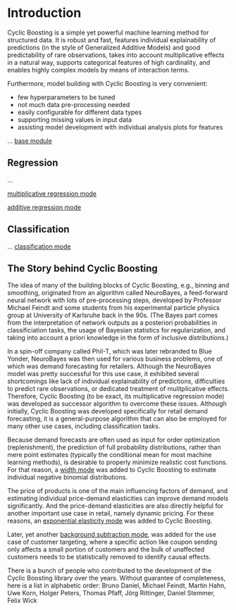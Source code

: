 # Introduction

Cyclic Boosting is a simple yet powerful machine learning method for structured
data. It is robust and fast, features individual explainability of predictions
(in the style of Generalized Additive Models) and good predictability of rare
observations, takes into account multiplicative effects in a natural way,
supports categorical features of high cardinality, and enables highly complex
models by means of interaction terms.

Furthermore, model building with Cyclic Boosting is very convenient:
* few hyperparameters to be tuned
* not much data pre-processing needed
* easily configurable for different data types
* supporting missing values in input data
* assisting model development with individual analysis plots for features

...
[base module](https://cyclic-boosting.readthedocs.io/en/latest/cyclic_boosting.html#module-cyclic_boosting.base)

Regression
----------

...

[multiplicative regression mode](https://cyclic-boosting.readthedocs.io/en/latest/cyclic_boosting.html#module-cyclic_boosting.regression)

[additive regression mode](https://cyclic-boosting.readthedocs.io/en/latest/cyclic_boosting.html#module-cyclic_boosting.location)

Classification
--------------

...
[classification mode](https://cyclic-boosting.readthedocs.io/en/latest/cyclic_boosting.html#module-cyclic_boosting.classification)

The Story behind Cyclic Boosting
--------------------------------

The idea of many of the building blocks of Cyclic Boosting, e.g., binning and
smoothing, originated from an algorithm called NeuroBayes, a feed-forward
neural network with lots of pre-processing steps, developed by Professor
Michael Feindt and some students from his experimental particle physics group
at University of Karlsruhe back in the 90s. (The Bayes part comes from the
interpretation of network outputs as a posteriori probabilities in
classificiation tasks, the usage of Bayesian statistics for regularization, and
taking into account a priori knowledge in the form of inclusive distributions.)

In a spin-off company called PhiI-T, which was later rebranded to Blue Yonder,
NeuroBayes was then used for various business problems, one of which was demand
forecasting for retailers. Although the NeuroBayes model was pretty successful
for this use case, it exhibited several shortcomings like lack of individual
explainability of predictions, difficulties to predict rare observations, or
dedicated treatment of mulitplicative effects. Therefore, Cyclic Boosting (to
be exact, its multiplicative regression mode) was developed as successor
algorithm to overcome these issues. Although initially, Cyclic Boosting was
developed specifically for retail demand forecasting, it is a general-purpose
algorithm that can also be employed for many other use cases, including
classification tasks.

Because demand forecasts are often used as input for order optimization
(replenishment), the prediction of full probability distributions, rather than
mere point estimates (typically the conditional mean for most machine learning
methods), is desirable to properly minimize realistic cost functions. For that
reason, a [width mode](https://cyclic-boosting.readthedocs.io/en/latest/cyclic_boosting.html#module-cyclic_boosting.nbinom)
was added to Cyclic Boosting to estimate individual negative binomial
distributions.

The price of products is one of the main influencing factors of demand, and
estimating individual price-demand elasticities can improve demand models
significantly. And the price-demand elasticities are also directly helpful for
another important use case in retail, namely dynamic pricing. For these
reasons, an [exponential elasticity mode](https://cyclic-boosting.readthedocs.io/en/latest/cyclic_boosting.html#module-cyclic_boosting.price)
was added to Cyclic Boosting.

Later, yet another [background subtraction mode](https://cyclic-boosting.readthedocs.io/en/latest/cyclic_boosting.html#module-cyclic_boosting.GBSregression),
was added for the use case of customer targeting, where a specific action like
coupon sending only affects a small portion of customers and the bulk of
unaffected customers needs to be statistically removed to identify causal
effects.

There is a bunch of people who contributed to the development of the Cyclic
Boosting library over the years. Without guarantee of completeness, here is a
list in alphabetic order: Bruno Daniel, Michael Feindt, Martin Hahn, Uwe Korn,
Holger Peters, Thomas Pfaff, Jörg Rittinger, Daniel Stemmer, Felix Wick